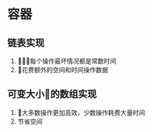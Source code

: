 # 容器

## 链表实现

1. 每个操作最坏情况都是常数时间
2. 花费额外的空间和时间操作数据

## 可变大小的数组实现

1. 大多数操作更加高效，少数操作耗费大量时间
2. 节省空间